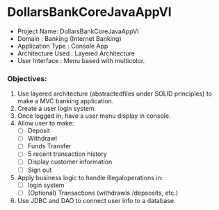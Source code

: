 # DollarsBankCoreJavaAppVl
- Project Name: DollarsBankCoreJavaAppVl
- Domain : Banking {Internet Banking)
- Application Type : Console App
- Architecture Used : Layered Architecture
- User Interface : Menu based with multicolor.

### Objectives:
1. Use layered architecture (abstractedfiles under SOLID principles) to make a MVC banking application.
2. Create a user login system.
3. Once logged in, have a user menu display in console.
4. Allow user to make:
   - [ ] Deposit
   - [ ] Withdrawl
   - [ ] Funds Transfer
   - [ ] 5 recent transaction history
   - [ ] Display customer information
   - [ ] Sign out
5. Apply business logic to handle illegaloperations in:
   - [ ] login system
   - [ ] \(Optional) Transactions (withdrawls /depsosits, etc.)
6. Use JDBC and DAO to connect user info to a database.
